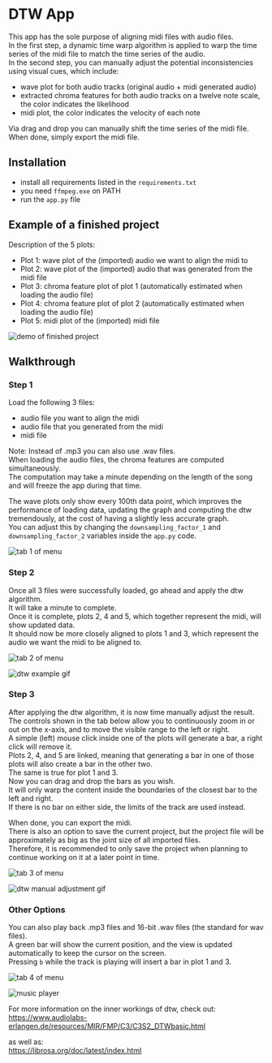 # DTW App
This app has the sole purpose of aligning midi files with audio files.</br>
In the first step, a dynamic time warp algorithm is applied to warp the time series of the midi file to match the time series of the audio.</br>
In the second step, you can manually adjust the potential inconsistencies using visual cues, which include:
- wave plot for both audio tracks (original audio + midi generated audio)
- extracted chroma features for both audio tracks on a twelve note scale, the color indicates the likelihood 
- midi plot, the color indicates the velocity of each note

Via drag and drop you can manually shift the time series of the midi file.</br>
When done, simply export the midi file.

## Installation
- install all requirements listed in the ``requirements.txt``
- you need `ffmpeg.exe` on PATH
- run the `app.py` file

## Example of a finished project
Description of the 5 plots:
- Plot 1: wave plot of the (imported) audio we want to align the midi to
- Plot 2: wave plot of the (imported) audio that was generated from the midi file
- Plot 3: chroma feature plot of plot 1 (automatically estimated when loading the audio file)
- Plot 4: chroma feature plot of plot 2 (automatically estimated when loading the audio file)
- Plot 5: midi plot of the (imported) midi file

![demo of finished project](./img/example.png)

## Walkthrough

### Step 1
Load the following 3 files:
- audio file you want to align the midi
- audio file that you generated from the midi
- midi file

Note: Instead of .mp3 you can also use .wav files.</br>
When loading the audio files, the chroma features are computed simultaneously.</br>
The computation may take a minute depending on the length of the song and will freeze the app during that time.

The wave plots only show every 100th data point, which improves the performance of loading data, updating the graph and computing the dtw tremendously, at the cost of having a slightly less accurate graph.</br>
You can adjust this by changing the `downsampling_factor_1` and `downsampling_factor_2` variables inside the `app.py` code.

![tab 1 of menu](./img/Tab_1.PNG)

### Step 2
Once all 3 files were successfully loaded, go ahead and apply the dtw algorithm.</br>
It will take a minute to complete.</br>
Once it is complete, plots 2, 4 and 5, which together represent the midi, will show updated data.</br>
It should now be more closely aligned to plots 1 and 3, which represent the audio we want the midi to be aligned to.

![tab 2 of menu](./img/Tab_2.PNG)

![dtw example gif](./gif/dtw.gif)


### Step 3
After applying the dtw algorithm, it is now time manually adjust the result.</br>
The controls shown in the tab below allow you to continuously zoom in or out on the x-axis, and to move the visible range to the left or right.</br>
A simple (left) mouse click inside one of the plots will generate a bar, a right click will remove it.</br>
Plots 2, 4, and 5 are linked, meaning that generating a bar in one of those plots will also create a bar in the other two.</br>
The same is true for plot 1 and 3.</br>
Now you can drag and drop the bars as you wish.</br>
It will only warp the content inside the boundaries of the closest bar to the left and right.</br>
If there is no bar on either side, the limits of the track are used instead.

When done, you can export the midi.</br>
There is also an option to save the current project, but the project file will be approximately as big as the joint size of all imported files.</br>
Therefore, it is recommended to only save the project when planning to continue working on it at a later point in time.

![tab 3 of menu](./img/Tab_3.PNG)

![dtw manual adjustment gif](./gif/manual_adjustment.gif)


### Other Options
You can also play back .mp3 files and 16-bit .wav files (the standard for wav files).</br>
A green bar will show the current position, and the view is updated automatically to keep the cursor on the screen.</br>
Pressing `b` while the track is playing will insert a bar in plot 1 and 3.

![tab 4 of menu](./img/Tab_4.PNG)

![music player](./gif/music_player.gif)

For more information on the inner workings of dtw, check out:</br>
https://www.audiolabs-erlangen.de/resources/MIR/FMP/C3/C3S2_DTWbasic.html

as well as:</br>
https://librosa.org/doc/latest/index.html


